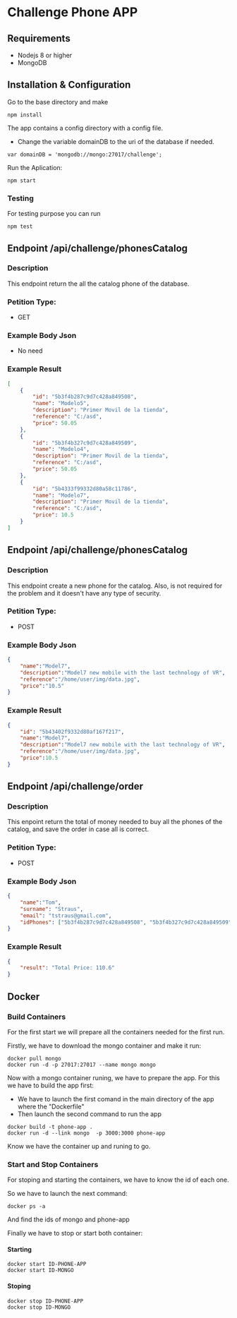# Challenge Phone APP

## Requirements

- Nodejs 8 or higher
- MongoDB

## Installation & Configuration

Go to the base directory and make
```nodejs
npm install
```
The app contains a config directory with a config file.
- Change the variable domainDB to the uri of the database if needed. 

```nodejs
var domainDB = 'mongodb://mongo:27017/challenge';
```

Run the Aplication:
```nodejs
npm start
```


### Testing

For testing purpose you can run
```nodejs
npm test
```

## Endpoint /api/challenge/phonesCatalog

### Description
This endpoint return the all the catalog phone of the database.

### Petition Type:
- GET

### Example Body Json
- No need

### Example Result
```json
[
    {
        "id": "5b3f4b287c9d7c428a849508",
        "name": "Modelo5",
        "description": "Primer Movil de la tienda",
        "reference": "C:/asd",
        "price": 50.05
    },
    {
        "id": "5b3f4b327c9d7c428a849509",
        "name": "Modelo4",
        "description": "Primer Movil de la tienda",
        "reference": "C:/asd",
        "price": 50.05
    },
    {
        "id": "5b4333f99332d80a58c11786",
        "name": "Modelo7",
        "description": "Primer Movil de la tienda",
        "reference": "C:/asd",
        "price": 10.5
    }
]
```

## Endpoint /api/challenge/phonesCatalog

### Description
This endpoint create a new phone for the catalog.
Also, is not required for the problem and it doesn't have any type of security.

### Petition Type:
- POST

### Example Body Json
```json
{
	"name":"Model7",
	"description":"Model7 new mobile with the last technology of VR",
	"reference":"/home/user/img/data.jpg",
	"price":"10.5"
}
```

### Example Result
```json
{
    "id": "5b43402f9332d80af167f217",
	"name":"Model7",
	"description":"Model7 new mobile with the last technology of VR",
	"reference":"/home/user/img/data.jpg",
	"price":10.5
}
```

## Endpoint /api/challenge/order

### Description
This enpoint return the total of money needed to buy all the phones of the catalog, and save the order in case all is correct.

### Petition Type:
- POST

### Example Body Json
```json
{
	"name":"Tom",
	"surname": "Straus",
	"email": "tstraus@gmail.com",
	"idPhones": ["5b3f4b287c9d7c428a849508", "5b3f4b327c9d7c428a849509","5b4333f99332d80a58c11786"]
}
```

### Example Result
```json
{
    "result": "Total Price: 110.6"
}
```

## Docker

### Build Containers
For the first start we will prepare all the containers needed for the first run.

Firstly, we have to download the mongo container and make it run:
```shell
docker pull mongo
docker run -d -p 27017:27017 --name mongo mongo
```

Now with a mongo container runing, we have to prepare the app.
For this we have to build the app first:
 - We have to launch the first comand in the main directory of the app where the "Dockerfile"
 - Then launch the second command to run the app

```shell
docker build -t phone-app .
docker run -d --link mongo  -p 3000:3000 phone-app
```

Know we have the container up and runing to go.

### Start and Stop Containers

For stoping and starting the containers, we have to know the id of each one.

So we have to launch the next command:

```shell
docker ps -a
```
And find the ids of mongo and phone-app

Finally we have to stop or start both container:

#### Starting
```shell
docker start ID-PHONE-APP
docker start ID-MONGO
```

#### Stoping
```shell
docker stop ID-PHONE-APP
docker stop ID-MONGO
```